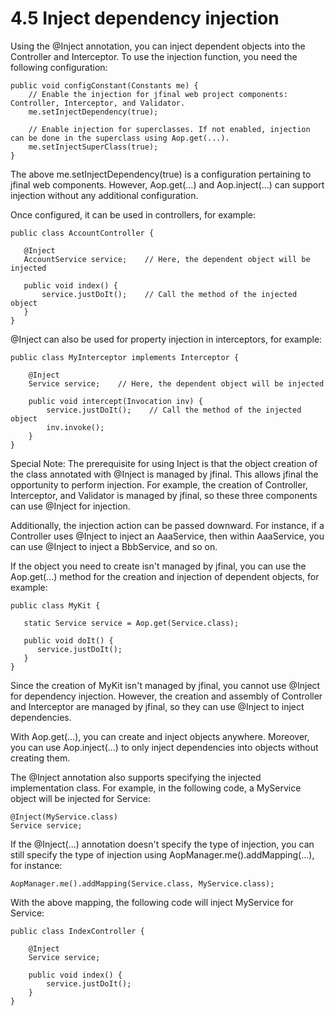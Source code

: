 # 4.5 Inject dependency injection
Using the @Inject annotation, you can inject dependent objects into the Controller and Interceptor. To use the injection function, you need the following configuration:
```
public void configConstant(Constants me) {
    // Enable the injection for jfinal web project components: Controller, Interceptor, and Validator.
    me.setInjectDependency(true);
    
    // Enable injection for superclasses. If not enabled, injection can be done in the superclass using Aop.get(...).
    me.setInjectSuperClass(true);
}
```
The above me.setInjectDependency(true) is a configuration pertaining to jfinal web components. However, Aop.get(...) and Aop.inject(...) can support injection without any additional configuration.

Once configured, it can be used in controllers, for example:
```
public class AccountController {
   
   @Inject
   AccountService service;    // Here, the dependent object will be injected
   
   public void index() {
       service.justDoIt();    // Call the method of the injected object
   }
}
```

@Inject can also be used for property injection in interceptors, for example:
```
public class MyInterceptor implements Interceptor {
    
    @Inject
    Service service;    // Here, the dependent object will be injected
    
    public void intercept(Invocation inv) {
        service.justDoIt();    // Call the method of the injected object
        inv.invoke();
    }
}
```

Special Note: The prerequisite for using Inject is that the object creation of the class annotated with @Inject is managed by jfinal. This allows jfinal the opportunity to perform injection. For example, the creation of Controller, Interceptor, and Validator is managed by jfinal, so these three components can use @Inject for injection.

Additionally, the injection action can be passed downward. For instance, if a Controller uses @Inject to inject an AaaService, then within AaaService, you can use @Inject to inject a BbbService, and so on.

If the object you need to create isn't managed by jfinal, you can use the Aop.get(...) method for the creation and injection of dependent objects, for example:
```
public class MyKit {
   
   static Service service = Aop.get(Service.class);
   
   public void doIt() {
      service.justDoIt();
   }
}
```
Since the creation of MyKit isn't managed by jfinal, you cannot use @Inject for dependency injection. However, the creation and assembly of Controller and Interceptor are managed by jfinal, so they can use @Inject to inject dependencies.

With Aop.get(...), you can create and inject objects anywhere. Moreover, you can use Aop.inject(...) to only inject dependencies into objects without creating them.

The @Inject annotation also supports specifying the injected implementation class. For example, in the following code, a MyService object will be injected for Service:
```
@Inject(MyService.class)
Service service;
```
If the @Inject(...) annotation doesn't specify the type of injection, you can still specify the type of injection using AopManager.me().addMapping(...), for instance:
```
AopManager.me().addMapping(Service.class, MyService.class);
```
With the above mapping, the following code will inject MyService for Service:
```
public class IndexController {
    
    @Inject
    Service service;
    
    public void index() {
        service.justDoIt();
    }
}
```